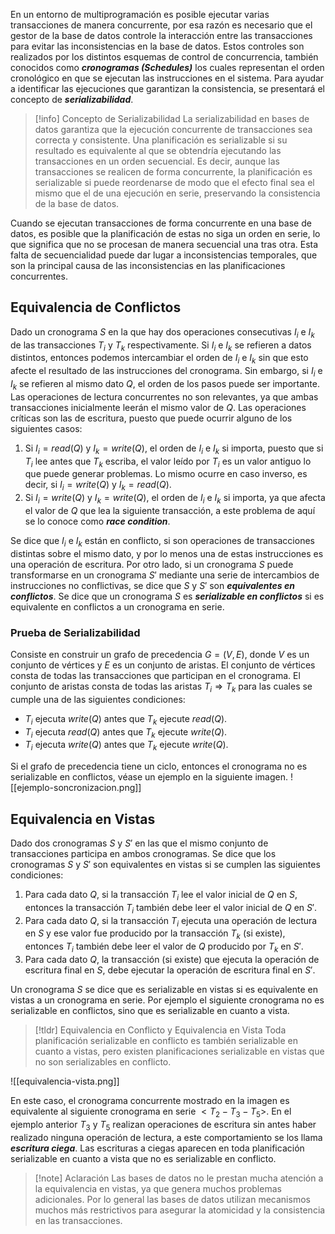 En un entorno de multiprogramación es posible ejecutar varias transacciones de manera concurrente, por esa razón es necesario que el gestor de la base de datos controle la interacción entre las transacciones para evitar las inconsistencias en la base de datos.
Estos controles son realizados por los distintos esquemas de control de concurrencia, también conocidos como ***cronogramas (Schedules)*** los cuales representan el orden cronológico en que se ejecutan las instrucciones en el sistema. Para ayudar a identificar las ejecuciones que garantizan la consistencia, se presentará el concepto de ***serializabilidad***.
>[!info] Concepto de Serializabilidad
>La serializabilidad en bases de datos garantiza que la ejecución concurrente de transacciones sea correcta y consistente. Una planificación es serializable si su resultado es equivalente al que se obtendría ejecutando las transacciones en un orden secuencial. Es decir, aunque las transacciones se realicen de forma concurrente, la planificación es serializable si puede reordenarse de modo que el efecto final sea el mismo que el de una ejecución en serie, preservando la consistencia de la base de datos.

Cuando se ejecutan transacciones de forma concurrente en una base de datos, es posible que la planificación de estas no siga un orden en serie, lo que significa que no se procesan de manera secuencial una tras otra. Esta falta de secuencialidad puede dar lugar a inconsistencias temporales, que son la principal causa de las inconsistencias en las planificaciones concurrentes.
## Equivalencia de Conflictos
Dado un cronograma $S$ en la que hay dos operaciones consecutivas $I_i$ e $I_k$ de las transacciones $T_i$ y $T_k$ respectivamente. Si $I_i$ e $I_k$ se refieren a datos distintos, entonces podemos intercambiar el orden de $I_i$ e $I_k$ sin que esto afecte el resultado de las instrucciones del cronograma. Sin embargo, si $I_i$ e $I_k$ se refieren al mismo dato $Q$, el orden de los pasos puede ser importante.
Las operaciones de lectura concurrentes no son relevantes, ya que ambas transacciones inicialmente leerán el mismo valor de $Q$. Las operaciones críticas son las de escritura, puesto que puede ocurrir alguno de los siguientes casos:
1. Si $I_i = read(Q)$ y $I_k = write(Q)$, el orden de $I_i$ e $I_k$ si importa, puesto que si $T_i$ lee antes que $T_k$ escriba, el valor leído por $T_i$ es un valor antiguo lo que puede generar problemas. Lo mismo ocurre en caso inverso, es decir, si $I_i = write(Q)$ y $I_k = read(Q)$.
2. Si $I_i = write(Q)$ y $I_k = write(Q)$, el orden de $I_i$ e $I_k$ si importa, ya que afecta el valor de $Q$ que lea la siguiente transacción, a este problema de aquí se lo conoce como ***race condition***.

Se dice que $I_i$ e $I_k$ están en conflicto, si son operaciones de transacciones distintas sobre el mismo dato, y por lo menos una de estas instrucciones es una operación de escritura. Por otro lado, si un cronograma $S$ puede transformarse en un cronograma $S'$ mediante una serie de intercambios de instrucciones no conflictivas, se dice que $S$ y $S'$ son ***equivalentes en conflictos***. Se dice que un cronograma $S$ es ***serializable en conflictos*** si es equivalente en conflictos a un cronograma en serie.
### Prueba de Serializabilidad
Consiste en construir un grafo de precedencia $G = (V, E)$, donde $V$ es un conjunto de vértices y $E$ es un conjunto de aristas. El conjunto de vértices consta de todas las transacciones que participan en el cronograma. El conjunto de aristas consta de todas las aristas $T_i \Rightarrow T_k$ para las cuales se cumple una de las siguientes condiciones:
- $T_i$ ejecuta $write(Q)$ antes que $T_k$ ejecute $read(Q)$.
- $T_i$ ejecuta $read(Q)$ antes que $T_k$ ejecute $write(Q)$.
- $T_i$ ejecuta $write(Q)$ antes que $T_k$ ejecute $write(Q)$.

Si el grafo de precedencia tiene un ciclo, entonces el cronograma no es serializable en conflictos, véase un ejemplo en la siguiente imagen.
![[ejemplo-soncronizacion.png]]
## Equivalencia en Vistas
Dado dos cronogramas $S$ y $S'$ en las que el mismo conjunto de transacciones participa en ambos cronogramas. Se dice que los cronogramas $S$ y $S'$ son equivalentes en vistas si se cumplen las siguientes condiciones:
1. Para cada dato $Q$, si la transacción $T_i$ lee el valor inicial de $Q$ en $S$, entonces la transacción $T_i$ también debe leer el valor inicial de $Q$ en $S'$.
2. Para cada dato $Q$, si la transacción $T_i$ ejecuta una operación de lectura en $S$ y ese valor fue producido por la transacción $T_k$ (si existe), entonces $T_i$ también debe leer el valor de $Q$ producido por $T_k$ en $S'$.
3. Para cada dato $Q$, la transacción (si existe) que ejecuta la operación de escritura final en $S$, debe ejecutar la operación de escritura final en $S'$.

Un cronograma $S$ se dice que es serializable en vistas si es equivalente en vistas a un cronograma en serie. Por ejemplo el siguiente cronograma no es serializable en conflictos, sino que es serializable en cuanto a vista.
>[!tldr] Equivalencia en Conflicto y Equivalencia en Vista
>Toda planificación serializable en conflicto es también serializable en cuanto a vistas, pero existen planificaciones serializable en vistas que no son serializables en conflicto.

![[equivalencia-vista.png]]

En este caso, el cronograma concurrente mostrado en la imagen es equivalente al siguiente cronograma en serie $<T_2 - T_3 - T_5>$. En el ejemplo anterior $T_3$ y $T_5$ realizan operaciones de escritura sin antes haber realizado ninguna operación de lectura, a este comportamiento se los llama ***escritura ciega***. Las escrituras a ciegas aparecen en toda planificación serializable en cuanto a vista que no es serializable en conflicto.
>[!note] Aclaración
>Las bases de datos no le prestan mucha atención a la equivalencia en vistas, ya que genera muchos problemas adicionales. Por lo general las bases de datos utilizan mecanismos muchos más restrictivos para asegurar la atomicidad y la consistencia en las transacciones.
